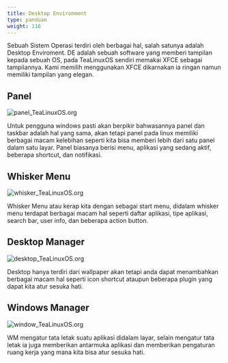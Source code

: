 ```yaml
---
title: Desktop Environment
type: panduan
weight: 116
---
```


Sebuah Sistem Operasi terdiri oleh berbagai hal, salah satunya adalah Desktop Enviroment. DE adalah sebuah software yang memberi tampilan kepada sebuah OS, pada TeaLinuxOS sendiri memakai XFCE sebagai tampilannya. Kami memilih menggunakan XFCE dikarnakan ia ringan namun memiliki tampilan yang elegan.

## Panel

![panel_TeaLinuxOS.org](../images/panel.png "panel TeaLinuxOS")

Untuk pengguna windows pasti akan berpikir bahwasannya panel dan taskbar adalah hal yang sama, akan tetapi panel pada linux memiliki berbagai macam kelebihan seperti kita bisa memberi lebih dari satu panel dalam satu layar. Panel biasanya berisi menu, aplikasi yang sedang aktif, beberapa shortcut, dan notifikasi.

## Whisker Menu

![whisker_TeaLinuxOS.org](../images/1604_whisker.png "whisker_tealinuxos.org")

Whisker Menu atau kerap kita dengan sebagai start menu, didalam whisker menu terdapat berbagai macam hal seperti daftar aplikasi, tipe aplikasi, search bar, user info, dan beberapa action button.

## Desktop Manager

![desktop_TeaLinuxOS.org](https://xubuntu.org/wp-content/uploads/2015/02/d76d/1604_desktop.png "desktop_TeaLinuxOS.org")

Desktop hanya terdiri dari wallpaper akan tetapi anda dapat menambahkan berbagai macam hal seperti icon shortcut ataupun beberapa plugin yang dapat kita atur sesuka hati.

## Windows Manager

![window_TeaLinuxOS.org](https://xubuntu.org/wp-content/uploads/2015/02/3c15/1604_customization.png "window_TeaLinuxOS.org")

WM mengatur tata letak suatu aplikasi didalam layar, selain mengatur tata letak ia juga memberikan antarmuka aplikasi dan memberikan pengaturan ruang kerja yang mana kita bisa atur sesuka hati.

